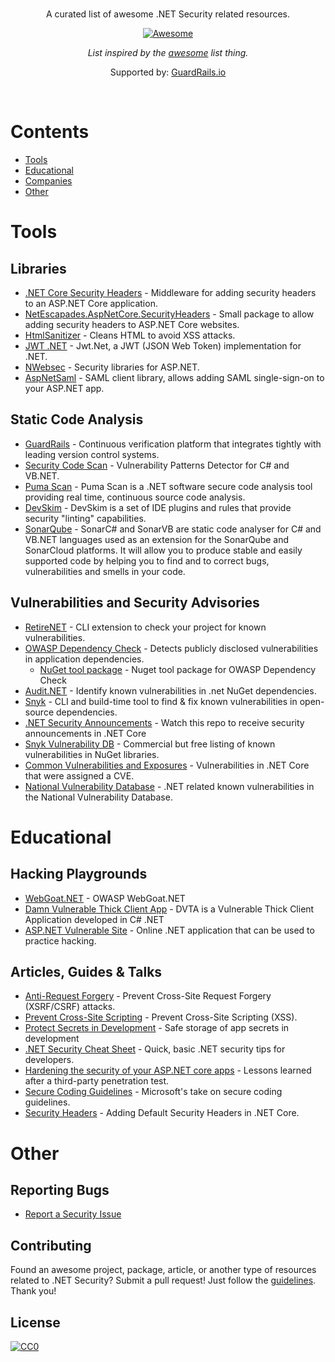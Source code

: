 <br/>
<div align="center">

A curated list of awesome .NET Security related resources.

[![Awesome](https://awesome.re/badge.svg)](https://awesome.re)

_List inspired by the [awesome](https://github.com/sindresorhus/awesome) list thing._

Supported by: [GuardRails.io](https://www.guardrails.io)

</div>
<br/>

# Contents
- [Tools](#tools)
- [Educational](#educational)
- [Companies](#companies)
- [Other](#other)

# Tools

## Libraries

- [.NET Core Security Headers](https://github.com/juunas11/aspnetcore-security-headers) - Middleware for adding security headers to an ASP.NET Core application.
- [NetEscapades.AspNetCore.SecurityHeaders](https://github.com/andrewlock/NetEscapades.AspNetCore.SecurityHeaders) - Small package to allow adding security headers to ASP.NET Core websites.
- [HtmlSanitizer](https://github.com/mganss/HtmlSanitizer) - Cleans HTML to avoid XSS attacks.
- [JWT .NET](https://github.com/jwt-dotnet/jwt) - Jwt.Net, a JWT (JSON Web Token) implementation for .NET.
- [NWebsec](https://github.com/NWebsec/NWebsec) - Security libraries for ASP.NET.
- [AspNetSaml](https://github.com/jitbit/AspNetSaml) - SAML client library, allows adding SAML single-sign-on to your ASP.NET app.

## Static Code Analysis

- [GuardRails](https://www.guardrails.io) - Continuous verification platform that integrates tightly with leading version control systems.
- [Security Code Scan](https://github.com/security-code-scan/security-code-scan) - Vulnerability Patterns Detector for C# and VB.NET.
- [Puma Scan](https://github.com/pumasecurity/puma-scan) - Puma Scan is a .NET software secure code analysis tool providing real time, continuous source code analysis.
- [DevSkim](https://github.com/Microsoft/DevSkim) - DevSkim is a set of IDE plugins and rules that provide security "linting" capabilities.
- [SonarQube](https://github.com/SonarSource/sonar-dotnet) - SonarC# and SonarVB are static code analyser for C# and VB.​NET languages used as an extension for the SonarQube and SonarCloud platforms. It will allow you to produce stable and easily supported code by helping you to find and to correct bugs, vulnerabilities and smells in your code.

## Vulnerabilities and Security Advisories

- [RetireNET](https://github.com/RetireNet/dotnet-retire) - CLI extension to check your project for known vulnerabilities.
- [OWASP Dependency Check](https://github.com/jeremylong/DependencyCheck) - Detects publicly disclosed vulnerabilities in application dependencies.
  - [NuGet tool package](https://www.nuget.org/packages/DependencyCheck.Runner.Tool/) - Nuget tool package for OWASP Dependency Check
- [Audit.NET](https://github.com/OSSIndex/audit.net) - Identify known vulnerabilities in .net NuGet dependencies.
- [Snyk](https://github.com/snyk/snyk) - CLI and build-time tool to find & fix known vulnerabilities in open-source dependencies.
- [.NET Security Announcements](https://github.com/dotnet/announcements/issues?q=is%3Aopen+is%3Aissue+label%3ASecurity) - Watch this repo to receive security announcements in .NET Core
- [Snyk Vulnerability DB](https://snyk.io/vuln?type=nuget) - Commercial but free listing of known vulnerabilities in NuGet libraries.
- [Common Vulnerabilities and Exposures](https://www.cvedetails.com/product/42998/Microsoft-Asp.net-Core.html?vendor_id=26) - Vulnerabilities in .NET Core that were assigned a CVE.
- [National Vulnerability Database](https://nvd.nist.gov/vuln/search/results?form_type=Basic&results_type=overview&query=ASP.NET&queryType=phrase&search_type=all) - .NET related known vulnerabilities in the National Vulnerability Database.

# Educational

## Hacking Playgrounds

- [WebGoat.NET](https://github.com/jerryhoff/WebGoat.NET) - OWASP WebGoat.NET
- [Damn Vulnerable Thick Client App](https://github.com/secvulture/dvta) - DVTA is a Vulnerable Thick Client Application developed in C# .NET
- [ASP.NET Vulnerable Site](http://aspnet.testsparker.com) - Online .NET application that can be used to practice hacking.

## Articles, Guides & Talks

- [Anti-Request Forgery](https://docs.microsoft.com/en-us/aspnet/core/security/anti-request-forgery?view=aspnetcore-2.2) - Prevent Cross-Site Request Forgery (XSRF/CSRF) attacks.
- [Prevent Cross-Site Scripting](https://docs.microsoft.com/en-us/aspnet/core/security/cross-site-scripting?view=aspnetcore-2.2) - Prevent Cross-Site Scripting (XSS).
- [Protect Secrets in Development](https://docs.microsoft.com/en-us/aspnet/core/security/app-secrets?view=aspnetcore-2.2) - Safe storage of app secrets in development
- [.NET Security Cheat Sheet](https://www.owasp.org/index.php/.NET_Security_Cheat_Sheet) - Quick, basic .NET security tips for developers.
- [Hardening the security of your ASP.NET core apps](https://geeklearning.io/hardening-the-security-of-your-asp-net-core-apps/) - Lessons learned after a third-party penetration test.
- [Secure Coding Guidelines](https://docs.microsoft.com/en-us/dotnet/standard/security/secure-coding-guidelines) - Microsoft's take on secure coding guidelines.
- [Security Headers](https://andrewlock.net/adding-default-security-headers-in-asp-net-core/) - Adding Default Security Headers in .NET Core.

# Other

## Reporting Bugs

- [Report a Security Issue](https://www.microsoft.com/en-us/msrc/faqs-report-an-issue)

## Contributing

Found an awesome project, package, article, or another type of resources related to .NET Security? Submit a pull request!
Just follow the [guidelines](/CONTRIBUTING.md). Thank you!

## License

[![CC0](http://mirrors.creativecommons.org/presskit/buttons/88x31/svg/cc-zero.svg)](http://creativecommons.org/publicdomain/zero/1.0/)
